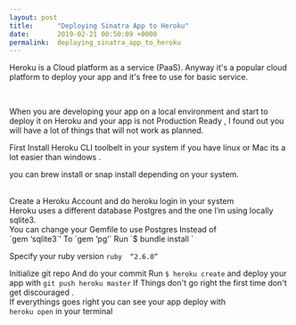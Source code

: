 ```yaml
---
layout: post
title:      "Deploying Sinatra App to Heroku"
date:       2019-02-21 00:50:09 +0000
permalink:  deploying_sinatra_app_to_heroku
---
```




<p>
Heroku is a Cloud platform as a service (PaaS). Anyway it's a popular cloud platform to deploy your app and it's free to use for basic service. 
</p>
<br>
<p>
When you are developing your app on a  local environment and start to deploy it on Heroku and your app is not Production Ready , I found out you will have a lot of things that will not work as planned. 
</p>
First Install Heroku CLI toolbelt in your system if you have linux or Mac its a lot easier than windows .<p> you can brew install or snap install depending on your system.</p>
<br>
Create  a Heroku Account and  do heroku login in your system
<br>
  Heroku uses a different database Postgres and the one I’m using locally sqlite3.
	<br>
You can change your Gemfile to use Postgres
Instead of 
<br>
`gem  ‘sqlite3`’
To 
`gem ‘pg’`
Run 
`$ bundle install `

Specify your ruby version
`ruby  “2.6.0”`

Initialize git repo
And do your commit
Run 
`$ heroku create`
and deploy  your app with
`git push heroku master`
If Things don't go right the first time  don't get discouraged .
<br>
If everythings goes right you can see your app deploy with 
<br>
`heroku open`  in your terminal 



